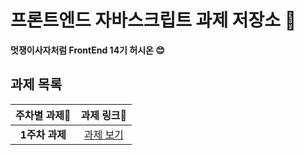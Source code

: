 # 프론트엔드 자바스크립트 과제 저장소 💾
**멋쟁이사자처럼 FrontEnd 14기 허시온 😊**


## 과제 목록
| **주차별 과제📜** | **과제 링크🔗** |
| :---: | :---: |
| **1주차 과제** | [과제 보기](/md/week1.md) |